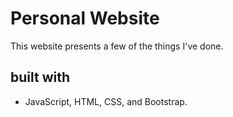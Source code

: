 # Personal Website

This website presents a few of the things I've done.

## built with

* JavaScript, HTML, CSS, and Bootstrap.
